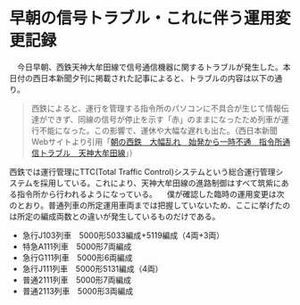 # 早朝の信号トラブル・これに伴う運用変更記録

<div class="section">　今日早朝、西鉄天神大牟田線で信号通信機器に関するトラブルが発生した。本日付の西日本新聞夕刊に掲載された記事によると、トラブルの内容は以下の通り。

> 西鉄によると、運行を管理する指令所のパソコンに不具合が生じて情報伝達ができず、同線の信号が停止を示す「赤」のままになったため列車が運行不能になった。この影響で、運休や大幅な遅れも出た。（西日本新聞Webサイトより引用「[朝の西鉄　大幅乱れ　始発から一時不通　指令所通信トラブル　天神大牟田線](http://www.nishinippon.co.jp/nnp/item/192864)」）

西鉄では運行管理にTTC(Total Traffic Control)システムという総合運行管理システムを採用している。これにより、天神大牟田線の進路制御はすべて筑紫にある指令所から行われるようになっている。 　僕が確認した臨時の運用変更は次のとおり。普通列車の所定運用車両までは把握していないため、ここに挙げたのは所定の編成両数との違いが発生しているものだけである。

* 急行J103列車　5000形5033編成+5119編成（4両+3両）
* 特急A111列車　5000形7両編成
* 急行G111列車　5000形6両編成
* 急行J111列車　5000形5131編成（4両）
* 普通2111列車　5000形7両編成
* 普通2113列車　5000形3両編成

</div>